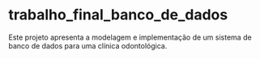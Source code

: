 # trabalho_final_banco_de_dados
Este projeto apresenta a modelagem e implementação de um sistema de banco de dados para uma clínica odontológica.
